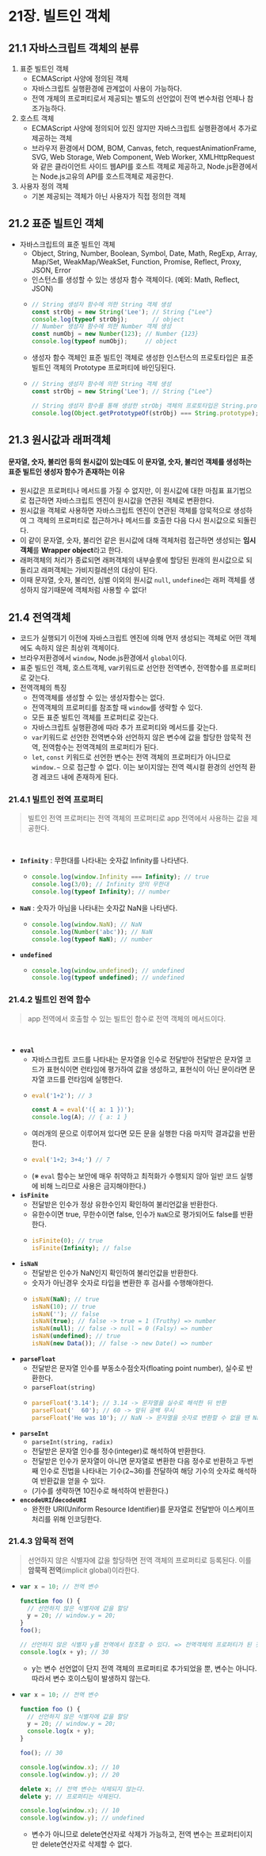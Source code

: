 # 21장. 빌트인 객체

## 21.1 자바스크립트 객체의 분류
1. 표준 빌트인 객체
     - ECMAScript 사양에 정의된 객체
     - 자바스크립트 실행환경에 관계없이 사용이 가능하다.
     - 전역 개체의 프로퍼티로서 제공되는 별도의 선언없이 전역 변수처럼 언제나 참조가능하다.
2. 호스트 객체
     - ECMAScript 사양에 정의되어 있진 않지만 자바스크립트 실행환경에서 추가로 제공하는 객체
     - 브라우저 환경에서 DOM, BOM, Canvas, fetch, requestAnimationFrame, SVG, Web Storage, Web Component, Web Worker, XMLHttpRequest와 같은 클라이언트 사이드 웹API를 호스트 객체로 제공하고, Node.js환경에서는 Node.js고유의 API를 호스트객체로 제공한다.
3. 사용자 정의 객체
     - 기본 제공되는 객체가 아닌 사용자가 직접 정의한 객체


## 21.2 표준 빌트인 객체

- 자바스크립트의 표준 빌트인 객체
  - Object, String, Number, Boolean, Symbol, Date, Math, RegExp, Array, Map/Set, WeakMap/WeakSet, Function, Promise, Reflect, Proxy, JSON, Error
  - 인스턴스를 생성할 수 있는 생성자 함수 객체이다. (예외: Math, Reflect, JSON)
  - ```js
    // String 생성자 함수에 의한 String 객체 생성
    const strObj = new String('Lee'); // String {"Lee"}
    console.log(typeof strObj);       // object
    // Number 생성자 함수에 의한 Number 객체 생성
    const numObj = new Number(123); // Number {123}
    console.log(typeof numObj);     // object
    ```
  - 생성자 함수 객체인 표준 빌트인 객체로 생성한 인스턴스의 프로토타입은 표준 빌트인 객체의 Prototype 프로퍼티에 바인딩된다.
  - ```js
    // String 생성자 함수에 의한 String 객체 생성
    const strObj = new String('Lee'); // String {"Lee"}

    // String 생성자 함수를 통해 생성한 strObj 객체의 프로토타입은 String.prototype이다.
    console.log(Object.getPrototypeOf(strObj) === String.prototype); // true
    ```


## 21.3 원시값과 래퍼객체

#### 문자열, 숫자, 불리언 등의 원시값이 있는데도 이 문자열, 숫자, 불리언 객체를 생성하는 표준 빌트인 생성자 함수가 존재하는 이유

- 원시값은 프로퍼티나 메서드를 가질 수 없지만, 이 원시값에 대한 마침표 표기법으로 접근하면 자바스크립트 엔진이 원시값을 연관된 객체로 변환한다.
- 원시값을 객체로 사용하면 자바스크립트 엔진이 연관된 객체를 암묵적으로 생성하여 그 객체의 프로퍼티로 접근하거나 메서드를 호출한 다음 다시 원시값으로 되돌린다.
- 이 같이 문자열, 숫자, 불리언 같은 원시값에 대해 객체처럼 접근하면 생성되는 **임시 객체**를 **Wrapper object**라고 한다.
- 래퍼객체의 처리가 종료되면 래퍼객체의 내부슬롯에 할당된 원래의 원시값으로 되돌리고 래퍼객체는 가비지컬레션의 대상이 된다.
- 이때 문자열, 숫자, 불리언, 심벌 이외의 원시값 `null`, `undefined`는 래퍼 객체를 생성하지 않기때문에 객체처럼 사용할 수 없다!


## 21.4 전역객체

- 코드가 실행되기 이전에 자바스크립트 엔진에 의해 먼저 생성되는 객체로 어떤 객체에도 속하지 않은 최상위 객체이다.
- 브라우저환경에서 `window`, Node.js환경에서 `global`이다.
- 표준 빌드인 객체, 호스트객체, var키워드로 선언한 전역변수, 전역함수를 프로퍼티로 갖는다.
- 전역객체의 특징
  - 전역객체를 생성할 수 있는 생성자함수는 없다.
  - 전역객체의 프로퍼티를 참조할 때 `window`를 생략할 수 있다.
  - 모든 표준 빌트인 객체를 프로퍼티로 갖는다.
  - 자바스크립트 실행환경에 따라 추가 프로퍼티와 메서드를 갖는다.
  - `var`키워드로 선언한 전역변수와 선언하지 않은 변수에 값을 할당한 암묵적 전역, 전역함수는 전역객체의 프로퍼티가 된다.
  - `let`, `const` 키워드로 선언한 변수는 전역 객체의 프로퍼티가 아니므로 `window.~` 으로 접근할 수 없다. 이는 보이지않는 전역 렉시컬 환경의 선언적 환경 레코드 내에 존재하게 된다.

### 21.4.1 빌트인 전역 프로퍼티
> 빌트인 전역 프로퍼티는 전역 객체의 프로퍼티로 app 전역에서 사용하는 값을 제공한다.


<br>

- **`Infinity`** : 무한대를 나타내는 숫자값 Infinity를 나타낸다.
  - ```js
    console.log(window.Infinity === Infinity); // true
    console.log(3/0); // Infinity 양의 무한대
    console.log(typeof Infinity); // number
    ```
- **`NaN`** : 숫자가 아님을 나타내는 숫자값 NaN을 나타낸다.
  - ```js
    console.log(window.NaN); // NaN
    console.log(Number('abc')); // NaN
    console.log(typeof NaN); // number
    ```
- **`undefined`**
  - ```js
    console.log(window.undefined); // undefined
    console.log(typeof undefined); // undefined
    ```


### 21.4.2 빌트인 전역 함수
> app 전역에서 호출할 수 있는 빌트인 함수로 전역 객체의 메서드이다.


<br>

- **`eval`**
  - 자바스크립트 코드를 나타내는 문자열을 인수로 전달받아 전달받은 문자열 코드가 표현식이면 런타임에 평가하여 값을 생성하고, 표현식이 아닌 문이라면 문자열 코드를 런타임에 실행한다.
  - ```js
    eval('1+2'); // 3

    const A = eval('({ a: 1 })');
    console.log(A); // { a: 1 }
    ```
  - 여러개의 문으로 이루어져 있다면 모든 문을 실행한 다음 마지막 결과값을 반환한다.
  - ```js
    eval('1+2; 3+4;') // 7
    ```
  - (※ `eval` 함수는 보안에 매우 취약하고 최적화가 수행되지 않아 일반 코드 실행에 비해 느리므로 사용은 금지해야한다.)
- **`isFinite`**
  - 전달받은 인수가 정상 유한수인지 확인하여 불리언값을 반환한다.
  - 유한수이면 true, 무한수이면 false, 인수가 `NaN`으로 평가되어도 false를 반환한다.
  - ```js
    isFinite(0); // true
    isFinite(Infinity); // false
    ```
- **`isNaN`**
  - 전달받은 인수가 NaN인지 확인하여 불리언값을 반환한다.
  - 숫자가 아닌경우 숫자로 타입을 변환한 후 검사를 수행해야한다.
  - ```js
    isNaN(NaN); // true
    isNaN(10); // true
    isNaN(''); // false
    isNaN(true); // false -> true = 1 (Truthy) => number
    isNaN(null); // false -> null = 0 (Falsy) => number
    isNaN(undefined); // true
    isNaN(new Data()); // false -> new Date() => number
    ```
- **`parseFloat`**
  - 전달받은 문자열 인수를 부동소수점숫자(floating point number), 실수로 반환한다.
  - `parseFloat(string)`
  - ```js
    parseFloat('3.14'); // 3.14 -> 문자열을 실수로 해석한 뒤 반환
    parseFloat('  60'); // 60 -> 앞뒤 공백 무시
    parseFloat('He was 10'); // NaN -> 문자열을 숫자로 변환할 수 없을 땐 NaN 반환
    ```
- **`parseInt`**
  - `parseInt(string, radix)`
  - 전달받은 문자열 인수를 정수(integer)로 해석하여 반환한다.
  - 전달받은 인수가 문자열이 아니면 문자열로 변환한 다음 정수로 반환하고 두번째 인수로 진법을 나타내는 기수(2~36)를 전달하여 해당 기수의 숫자로 해석하여 반환값을 얻을 수 있다.
  - (기수를 생략하면 10진수로 해석하여 반환한다.)
- **`encodeURI`/`decodeURI`**
  - 완전한 URI(Uniform Resource Identifier)를 문자열로 전달받아 이스케이프 처리를 위해 인코딩한다.

### 21.4.3 암묵적 전역
> 선언하지 않은 식별자에 값을 할당하면 전역 객체의 프로퍼티로 등록된다. 이를 **암묵적 전역**(implicit global)이라한다.


- ```js
  var x = 10; // 전역 변수

  function foo () {
    // 선언하지 않은 식별자에 값을 할당
    y = 20; // window.y = 20;
  }
  foo();

  // 선언하지 않은 식별자 y를 전역에서 참조할 수 있다. => 전역객체의 프로퍼티가 된 것
  console.log(x + y); // 30
  ```
  - y는 변수 선언없이 단지 전역 객체의 프로퍼티로 추가되었을 뿐, 변수는 아니다. 따라서 변수 호이스팅이 발생하지 않는다.
- ```js
  var x = 10; // 전역 변수

  function foo () {
    // 선언하지 않은 식별자에 값을 할당
    y = 20; // window.y = 20;
    console.log(x + y);
  }

  foo(); // 30

  console.log(window.x); // 10
  console.log(window.y); // 20

  delete x; // 전역 변수는 삭제되지 않는다.
  delete y; // 프로퍼티는 삭제된다.

  console.log(window.x); // 10
  console.log(window.y); // undefined
  ```
  - 변수가 아니므로 delete연산자로 삭제가 가능하고, 전역 변수는 프로퍼티이지만 delete연산자로 삭제할 수 없다.